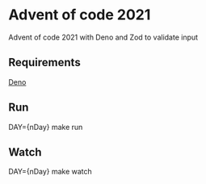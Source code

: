# Advent of code 2021

Advent of code 2021 with Deno and Zod to validate input

## Requirements

[Deno](https://deno.land/)

## Run

DAY={nDay} make run

## Watch

DAY={nDay} make watch
